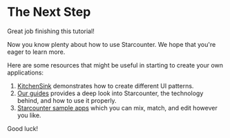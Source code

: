 # The Next Step

Great job finishing this tutorial! 

Now you know plenty about how to use Starcounter. We hope that you're eager to learn more. 

Here are some resources that might be useful in starting to create your own applications:

1. <a href="https://github.com/StarcounterSamples/KitchenSink">KitchenSink</a> demonstrates how to create different UI patterns.
2. <a href="http://starcounter.io/guides/">Our guides</a> provides a deep look into Starcounter, the technology behind, and how to use it properly.
3. <a href="http://starcounter.io/sample-apps/">Starcounter sample apps</a> which you can mix, match, and edit however you like.

Good luck! 
